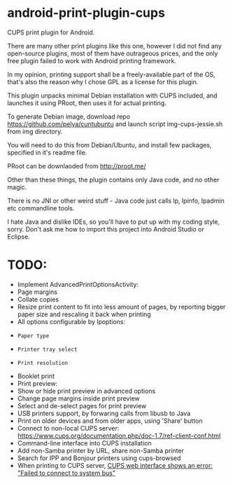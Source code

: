 android-print-plugin-cups
=========================

CUPS print plugin for Android.

There are many other print plugins like this one, however I did not find any open-source plugins,
most of them have outrageous prices, and the only free plugin failed to work with Android printing framework.

In my opinion, printing support shall be a freely-available part of the OS,
that's also the reason why I chose GPL as a license for this plugin.

This plugin unpacks minimal Debian installation with CUPS included,
and launches it using PRoot, then uses it for actual printing.

To generate Debian image, download repo https://github.com/pelya/cuntubuntu
and launch script img-cups-jessie.sh from img directory.

You will need to do this from Debian/Ubuntu, and install few packages, specified in it's readme file.

PRoot can be downlaoded from http://proot.me/

Other than these things, the plugin contains only Java code, and no other magic.

There is no JNI or other weird stuff - Java code just calls lp, lpinfo, lpadmin etc commandline tools.

I hate Java and dislike IDEs, so you'll have to put up with my coding style, sorry.
Don't ask me how to import this project into Android Studio or Eclipse.


TODO:
=====

-   Implement AdvancedPrintOptionsActivity:
-    Page margins
-    Collate copies
-    Resize print content to fit into less amount of pages, by reporting bigger paper size and rescaling it back when printing
-    All options configurable by lpoptions:
-     Paper type
-     Printer tray select
-     Print resolution
-    Booklet print
-   Print preview:
-    Show or hide print preview in advanced options
-    Change page margins inside print preview
-    Select and de-select pages for print preview
-   USB printers support, by forwaring calls from libusb to Java
-   Print on older devices and from older apps, using 'Share' button
-   Connect to non-local CUPS server: https://www.cups.org/documentation.php/doc-1.7/ref-client-conf.html
-   Command-line interface into CUPS installation
-   Add non-Samba printer by URL, share non-Samba printer
-   Search for IPP and Bonjour printers using cups-browsed
-   When printing to CUPS server, [CUPS web interface shows an error: "Failed to connect to system bus"](screenshots/cups-android-error.jpg)
